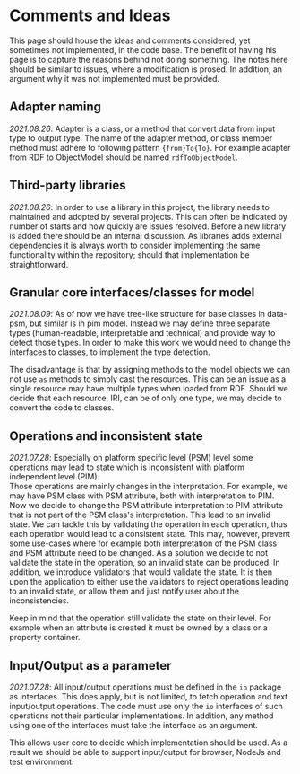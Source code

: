 # Comments and Ideas
This page should house the ideas and comments considered, yet sometimes not implemented, in the code base.
The benefit of having his page is to capture the reasons behind not doing something.
The notes here should be similar to issues, where a modification is prosed.
In addition, an argument why it was not implemented must be provided.

## Adapter naming
*2021.08.26*:
Adapter is a class, or a method that convert data from input type to output type. 
The name of the adapter method, or class member method must adhere to following pattern ```{from}To{To}```. 
For example adapter from RDF to ObjectModel should be named ```rdfToObjectModel```.

## Third-party libraries
*2021.08.26*:
In order to use a library in this project, the library needs to maintained and adopted by several projects. 
This can often be indicated by number of starts and how quickly are issues resolved. 
Before a new library is added there should be an internal discussion. 
As libraries adds external dependencies it is always worth to consider implementing the same functionality within the repository; should that implementation be straightforward.

## Granular core interfaces/classes for model
*2021.08.09*:
As of now we have tree-like structure for base classes in data-psm, but similar is in pim model.
Instead we may define three separate types (human-readable, interpretable and technical) and provide way to detect those types.
In order to make this work we would need to change the interfaces to classes, to implement the type detection.

The disadvantage is that by assigning methods to the model objects we can not use ```as``` methods to simply cast the resources.
This can be an issue as a single resource may have multiple types when loaded from RDF.
Should we decide that each resource, IRI, can be of only one type, we may decide to convert the code to classes.

## Operations and inconsistent state
*2021.07.28*:
Especially on platform specific level (PSM) level some operations may lead to state which is inconsistent with platform independent level (PIM).  
Those operations are mainly changes in the interpretation.
For example, we may have PSM class with PSM attribute, both with interpretation to PIM.
Now we decide to change the PSM attribute interpretation to PIM attribute that is not part of the PSM class's interpretation.
This lead to an invalid state.
We can tackle this by validating the operation in each operation, thus each operation would lead to a consistent state.
This may, however, prevent some use-cases where for example both interpretation of the PSM class and PSM attribute need to be changed.
As a solution we decide to not validate the state in the operation, so an invalid state can be produced.
In addition, we introduce validators that would validate the state.
It is then upon the application to either use the validators to reject operations leading to an invalid state, or allow them and just notify user about the inconsistencies.

Keep in mind that the operation still validate the state on their level.
For example when an attribute is created it must be owned by a class or a property container.

## Input/Output as a parameter
*2021.07.28*:
All input/output operations must be defined in the ```io``` package as interfaces.
This does apply, but is not limited, to fetch operation and text input/output operations.
The code must use only the ```io``` interfaces of such operations not their particular implementations.
In addition, any method using one of the interfaces must take the interface as an argument.

This allows user core to decide which implementation should be used.
As a result we should be able to support input/output for browser, NodeJs and test environment.
